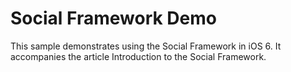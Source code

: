 Social Framework Demo
=====================

This sample demonstrates using the Social Framework in iOS 6. It accompanies the article Introduction to the Social Framework.
